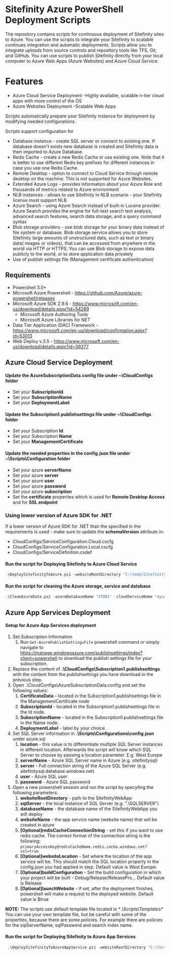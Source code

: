 # Sitefinity Azure PowerShell Deployment Scripts

The repository contains scripts for continuous deployment of Sitefinity sites to Azure. You can use the scripts to integrate your Sitefinity to scalable continues integration and automatic deployments. Scripts allow you to integrate uploads from source controls and repository tools like TFS, Git, and GitHub.
You can use scripts to publish Sitefinity directly from your local computer to Azure Web Apps (Azure Websites) and Azure Cloud Service.

# Features

- Azure Cloud Service Deployment -Highly available, scalable n-tier cloud apps with more control of the OS
- Azure Websites Deployment -Scalable Web Apps

Scripts automatically prepare your Sitefinity instance for deployment by modifying needed configurations. 

Scripts support configuration for
- Database instance - create SQL server or connect to existing one. If database doesn't exists new database is created and Sitefinity data is then imported to Azure Database.
- Redis Cache - create a new Redis Cache or use existing one. Note that it is better to use different Redis key prefixes for different instances in case you use one Redis Cache.
- Remote Desktop - option to connect to Cloud Service through remote desktop on the machine. This is not supported for Azure Websites.
- Extended Azure Logs - provides information about your Azure Role and thousands of metrics related to Azure environment
- NLB instances - allows to use Sitefinity in NLB scenario - your Sitefinity license must support NLB
- Azure Search - using Azure Search instead of built-in Lucene provider. Azure Search provides the engine for full-text search text analysis, advanced search features, search data storage, and a query command syntax
- Blob storage providers - use blob storage for your binary data instead of file system or database.  Blob storage service allows you to store Sitefinity large amounts of unstructured data, such as text or binary data( images or videos), that can be accessed from anywhere in the world via HTTP or HTTPS. You can use Blob storage to expose data publicly to the world, or to store application data privately
- Use of publish settings file (Management certificate authentication)

## Requirements
* Powershell 3.0+
* Microsoft Azure Powershell - https://github.com/Azure/azure-powershell/releases
* Microsoft Azure SDK 2.9.6 - https://www.microsoft.com/en-us/download/details.aspx?id=54289
  * Microsoft Azure Authoring Tools
  * Microsoft Azure Libraries for NET
* Data Tier Application (DAC) Framework - https://www.microsoft.com/en-us/download/confirmation.aspx?id=53013
* Web Deploy v.3.5 - https://www.microsoft.com/en-us/download/details.aspx?id=39277

## Azure Cloud Service Deployment

#### Update the **AzureSubscriptionData.config** file under **~\CloudConfigs** folder
 - Set your **SubscriptionId**
 - Set your **SubscriptionName**
 - Set your **DeploymentLabel**
 
#### Update the **Subscription1.publishsettings** file under **~\CloudConfigs** folder
 - Set your Subscription **Id**
 - Set your Subscription **Name**
 - Set your **ManagementCertificate**
 
#### Update the needed properties in the **config.json** file under **~\Scripts\Configuration** folder
- Set your azure **serverName**
- Set your azure **server**
- Set your azure **user**
- Set your azure **password**
- Set your azure **subscription**
- Set the **certificate** properties which is used for **Remote Desktop Access** and for **SSL endpoint**

### Using lower version of Azure SDK for .NET
If a lower version of Azure SDK for .NET than the specified in the requirements is used - make sure to update the **schemaVersion** attribute in:
-  CloudConfigs/ServiceConfiguration.Cloud.cscfg
-  CloudConfigs/ServiceConfiguration.Local.cscfg
-  CloudConfigs/ServiceDefinition.csdef

#### Run the script for Deploying Sitefinity to Azure Cloud Service
```powershell
.\DeploySitefinityToAzure.ps1 -websiteRootDirectory "C:\temp\SitefinityWebApp" -databaseName "SfDB1" -sqlServer ".\SQLSERVER" -serviceName "myservicename" -storageAccountName "mystorageaccname" -enableRemoteDesktopAccess "true" -enableSsl "false"
```
#### Run the script for cleaning the Azure storage, service and database
```powershell
.\CleanAzureData.ps1 -azureDatabaseName "SfDB1" -cloudServiceName "myservicename" -storageAccountName "mystorageaccname"
```
## Azure App Services Deployment

#### Setup for Azure App Services deployment
1. Set Subscription Information
   1. Run ```Get-AzurePublishSettingsFile``` powershell command or simply navigate to https://manage.windowsazure.com/publishsettings/index?client=powershell to download the publish settings file for your subscription.
1. Replace the content of **.\CloudConfigs\Subscription1.publishsettings** with the content from the publishsettings you have download in the previous step.
1. Open .\CloudConfigs\AzureSubscriptionData.config and set the following values:
   1. **CertificateData** - located in the Subscription1.publishsettings file in the ManagementCertificate node
   1. **SubscriptionId** - located in the Subscription1.publishsettings file in the Id node.
   1. **SubscriptionName** - located in the Subscription1.publishsettings file in the Name node.
   1. **DeploymentLabel** - label by your choice.
1. Set SQL Server information in **.\Scripts\Configurations\config.json** under azure.sql
   1. **location** - this value is to differentiate multiple SQL Server instances in different location. Afterwards the script will know which SQL Server to choose by passing a location parameter. E.g. West Europe
   1. **serverName** - Azure SQL Server name in Azure (e.g. sitefinitysql)
   1. **server** - Full connection string of the Azure SQL Server (e.g. sitefinitysql.database.windows.net)
   1. **user** - Azure SQL user
   1. **password** - Azure SQL password
1. Open a new powershell session and run the script by specyfing the following parameters:
   1. **websiteRootDirectory** - path to the SitefinityWebApp
   1. **sqlServer** - the local instance of SQL Server (e.g. ".\SQLSERVER")
   1. **databaseName** - the database name of the SitefinityWebApp you will deploy
   1. **websiteName** - the app service name (website name) that will be created in azure
   1. **[Optional]redisCacheConnectionString** - set this if you want to use redis cache. The correct format of the connection string is the following: ```primaryAccessKey@redisCacheName.redis.cache.windows.net?ssl=true```
   1. **[Optional]websiteLocation** - Set where the location of the app service will be. This should match the SQL location property in the config.json you had applied in step. Default value is West Europe.
   1. **[Optional]buildConfiguration** - Set the build configuration in which your project will be built - Debug/Release/ReleasePro... Default value is Release
   1. **[Optional]launchWebsite** - if set, after the deployment finishes, powershell will make a request to the deployed website. Default value is $true
  

 **NOTE:** The scripts use default template file located in **.\Scripts\Templates\** You can use your own template file, but be careful with some of the properties, because there are some policies. For example there are policies for the sqlServerName, sqlPassword and search index name.
  

#### Run the script for Deploying Sitefinity to Azure App Services
```powershell
 .\DeploySitefinityToAzureAppService.ps1 -websiteRootDirectory "C:\Tests\Sitefinity_10_0_HF3\Projects\azureAppServiceDemo" -databaseName "azureAppServiceDemoDb" -sqlServer ".\SQLSERVER" -websiteName "azureappsvcsfdemo" -redisCacheConnectionString "l6b65PIJza3zamYsNto8/cvtwtvvs1G4ffPBL3V6ybo=@sfdemoredis.redis.cache.windows.net?ssl=true" -websiteLocation "West Europe" -deployDatabase $true -buildConfiguration "Release" -launchWebsite $true
```
